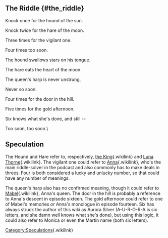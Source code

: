 ## The Riddle {#the_riddle}

Knock once for the hound of the sun.

Knock twice for the hare of the moon.

Three times for the vigilant one.

Four times too soon.

The hound swallows stars on his tongue.

The hare eats the heart of the moon.

The queen's harp is never unstrung,

Never so soon.

Four times for the door in the hill.

Five times for the gold afternoon.

Six knows what she's done, and still --

Too soon, too soon.\

## Speculation

The Hound and Hare refer to, respectively, [the
King](the_King "the King"){.wikilink} and [Luna
Thorne](Luna_Thorne "Luna Thorne"){.wikilink}. The vigilant one could
refer to [Anna](Anna_&_Mabel "Anna"){.wikilink}, who\'s the main
riddle-solver in the podcast and also commonly has to make deals in
threes. Four is both considered a lucky and unlucky number, so that
could have any number of meanings.

The queen\'s harp also has no confirmed meaning, though it could refer
to [Mabel](Mabel_Martin "Mabel"){.wikilink}, Anna\'s queen. The door in
the hill is probably a reference to Anna\'s descent in episode sixteen.
The gold afternoon could refer to one of Mabel\'s memories *or* Anna\'s
monologue in episode fourteen. Six has always struck the author of this
wiki as Aurora Silver (A-U-R-O-R-A is six letters, and she damn well
knows what she\'s done), but using this logic, it could also refer to
Monica or even the Martin name (both six letters).

[Category:Speculations](Category:Speculations "Category:Speculations"){.wikilink}
